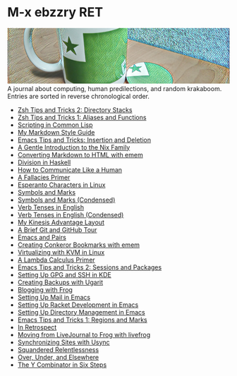 M-x ebzzry RET
==============

<img src="/images/banner.png" class="banner" alt="taso kaj butono" />
<div class="text-right">A journal about computing, human predilections, and random krakaboom.</div>
<div class="text-right">Entries are sorted in reverse chronological order.</div>

- [Zsh Tips and Tricks 2: Directory Stacks](zsh-tips-2)
- [Zsh Tips and Tricks 1: Aliases and Functions](zsh-tips-1)
- [Scripting in Common Lisp](script-lisp)
- [My Markdown Style Guide](markdown)
- [Emacs Tips and Tricks: Insertion and Deletion](emacs-tips-3)
- [A Gentle Introduction to the Nix Family](nix)
- [Converting Markdown to HTML with emem](emem)
- [Division in Haskell](division)
- [How to Communicate Like a Human](human)
- [A Fallacies Primer](fallacies)
- [Esperanto Characters in Linux](eolinux)
- [Symbols and Marks](symbols-marks)
- [Symbols and Marks (Condensed)](symbols-marks-condensed)
- [Verb Tenses in English](verb-tenses)
- [Verb Tenses in English (Condensed)](verb-tenses-condensed)
- [My Kinesis Advantage Layout](advantage)
- [A Brief Git and GitHub Tour](git-github)
- [Emacs and Pairs](emacs-pairs)
- [Creating Conkeror Bookmarks with emem](conkeror-bookmarks)
- [Virtualizing with KVM in Linux](kvm)
- [A Lambda Calculus Primer](lambda-calculus)
- [Emacs Tips and Tricks 2: Sessions and Packages](emacs-tips-2)
- [Setting Up GPG and SSH in KDE](gpg-ssh-kde)
- [Creating Backups with Ugarit](ugarit)
- [Blogging with Frog](frog)
- [Setting Up Mail in Emacs](emacs-mail)
- [Setting Up Racket Development in Emacs](emacs-racket)
- [Setting Up Directory Management in Emacs](emacs-dired)
- [Emacs Tips and Tricks 1: Regions and Marks](emacs-tips-1)
- [In Retrospect](retrospect)
- [Moving from LiveJournal to Frog with livefrog](livefrog)
- [Synchronizing Sites with Usync](usync)
- [Squandered Relentlessness](squandered)
- [Over, Under, and Elsewhere](over-under)
- [The Y Combinator in Six Steps](y)
